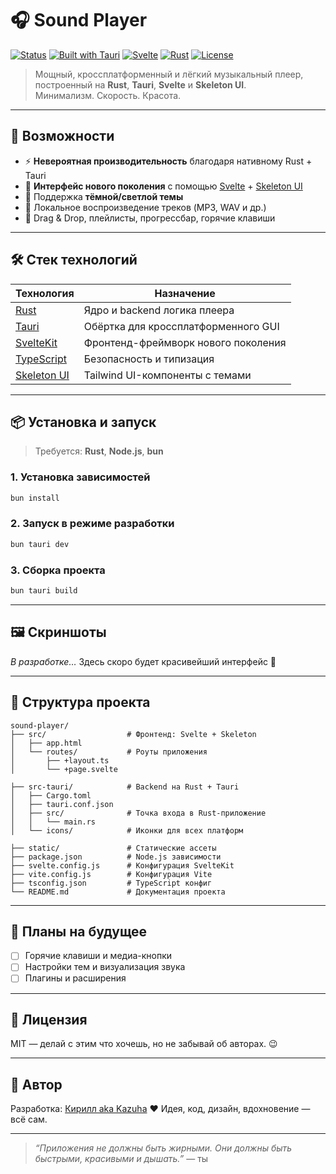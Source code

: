 # 🎧 Sound Player

[![Status](https://img.shields.io/badge/status-in%20development-yellow?style=flat-square&logo=appveyor)](https://github.com/yourname/sound-player)
[![Built with Tauri](https://img.shields.io/badge/built%20with-tauri-blueviolet?logo=tauri&style=flat-square)](https://tauri.app/)
[![Svelte](https://img.shields.io/badge/Svelte-powered-ff3e00?logo=svelte&logoColor=white&style=flat-square)](https://svelte.dev/)
[![Rust](https://img.shields.io/badge/Rust-%23000000.svg?style=flat-square&logo=rust&logoColor=white)](https://www.rust-lang.org/)
[![License](https://img.shields.io/badge/license-MIT-green?style=flat-square)](LICENSE)

> Мощный, кроссплатформенный и лёгкий музыкальный плеер, построенный на **Rust**, **Tauri**, **Svelte** и **Skeleton UI**.  
> Минимализм. Скорость. Красота.

---

## 🚀 Возможности

- ⚡ **Невероятная производительность** благодаря нативному Rust + Tauri
- 🎨 **Интерфейс нового поколения** с помощью [Svelte](https://svelte.dev) + [Skeleton UI](https://www.skeleton.dev)
- 🌙 Поддержка **тёмной/светлой темы**
- 🎵 Локальное воспроизведение треков (MP3, WAV и др.)
- 📁 Drag & Drop, плейлисты, прогрессбар, горячие клавиши

---

## 🛠️ Стек технологий

| Технология     | Назначение                            |
|----------------|----------------------------------------|
| [Rust](https://www.rust-lang.org/)     | Ядро и backend логика плеера       |
| [Tauri](https://tauri.app/)           | Обёртка для кроссплатформенного GUI |
| [SvelteKit](https://kit.svelte.dev/) | Фронтенд-фреймворк нового поколения |
| [TypeScript](https://www.typescriptlang.org/) | Безопасность и типизация           |
| [Skeleton UI](https://www.skeleton.dev/) | Tailwind UI-компоненты с темами     |

---

## 📦 Установка и запуск

> Требуется: **Rust**, **Node.js**, **bun**

### 1. Установка зависимостей

```bash
bun install
````

### 2. Запуск в режиме разработки

```bash
bun tauri dev
```

### 3. Сборка проекта

```bash
bun tauri build
```

---

## 🖼️ Скриншоты

*В разработке…*
Здесь скоро будет красивейший интерфейс 🧪

---

## 📁 Структура проекта

```text
sound-player/
├── src/                  # Фронтенд: Svelte + Skeleton
│   ├── app.html
│   └── routes/           # Роуты приложения
│       ├── +layout.ts
│       └── +page.svelte

├── src-tauri/            # Backend на Rust + Tauri
│   ├── Cargo.toml
│   ├── tauri.conf.json
│   ├── src/              # Точка входа в Rust-приложение
│   │   └── main.rs
│   └── icons/            # Иконки для всех платформ

├── static/               # Статические ассеты
├── package.json          # Node.js зависимости
├── svelte.config.js      # Конфигурация SvelteKit
├── vite.config.js        # Конфигурация Vite
├── tsconfig.json         # TypeScript конфиг
└── README.md             # Документация проекта
```

---

## 🧩 Планы на будущее

- [ ] Горячие клавиши и медиа-кнопки
- [ ] Настройки тем и визуализация звука
- [ ] Плагины и расширения

---

## 📄 Лицензия

MIT — делай с этим что хочешь, но не забывай об авторах. 😉

---

## 🧠 Автор

Разработка: [Кирилл aka Kazuha](https://kazuha046.qwy-games.ru)
❤️ Идея, код, дизайн, вдохновение — всё сам.

---

> *“Приложения не должны быть жирными. Они должны быть быстрыми, красивыми и дышать.”*
> — ты
